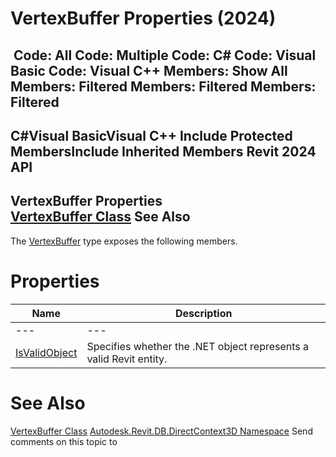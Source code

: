 # VertexBuffer Properties (2024)

﻿
 Code: All Code: Multiple Code: C# Code: Visual Basic Code: Visual C++  Members: Show All Members: Filtered Members: Filtered Members: Filtered   
---  
C#Visual BasicVisual C++
Include Protected MembersInclude Inherited Members
Revit 2024 API  
---  
VertexBuffer Properties  
[VertexBuffer Class](329e5617-ce46-a993-1131-85c64f0842f2.md "VertexBuffer Class") See Also  
---  
The [VertexBuffer](329e5617-ce46-a993-1131-85c64f0842f2.md "VertexBuffer Class") type exposes the following members.
# Properties
| Name | Description |
| --- | --- |
| --- | --- | --- |
| [IsValidObject](90f7d182-95df-673e-4a24-f2111ff3c6cf.md "IsValidObject Property") | Specifies whether the .NET object represents a valid Revit entity. |

# See Also
[VertexBuffer Class](329e5617-ce46-a993-1131-85c64f0842f2.md "VertexBuffer Class")
[Autodesk.Revit.DB.DirectContext3D Namespace](f4ba10f0-55ea-5344-173b-688405391794.md "Autodesk.Revit.DB.DirectContext3D Namespace")
Send comments on this topic to 